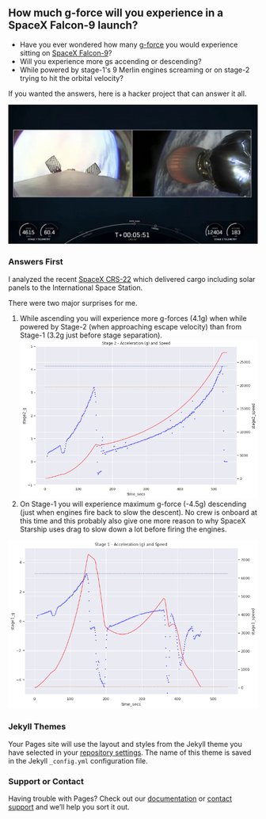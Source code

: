 ## How much g-force will you experience in a SpaceX Falcon-9 launch?

- Have you ever wondered how many [g-force](https://en.wikipedia.org/wiki/G-force) you would experience sitting on [SpaceX Falcon-9](https://www.spacex.com/vehicles/falcon-9/)? 
- Will you experience more gs accending or descending? 
- While powered by stage-1's 9 Merlin engines screaming or on stage-2 trying to hit the orbital velocity?

If you wanted the answers, here is a hacker project that can answer it all.

![CRS-22 Launch](crs-22.png)

### Answers First

I analyzed the recent [SpaceX CRS-22](https://en.wikipedia.org/wiki/SpaceX_CRS-22) which delivered cargo including solar panels to the International Space Station.

There were two major surprises for me.
1. While ascending you will experience more g-forces (4.1g) when while powered by Stage-2 (when approaching escape velocity) than from Stage-1 (3.2g just before stage separation).
![stage-2 acceleration](stage2-g.png)
2. On Stage-1 you will experience maximum g-force (-4.5g) descending (just when engines fire back to slow the descent). No crew is onboard at this time and this probably also give one more reason to why SpaceX Starship uses drag to slow down a lot before firing the engines.

![stage-1 acceleration](stage1-g.png)

### Jekyll Themes

Your Pages site will use the layout and styles from the Jekyll theme you have selected in your [repository settings](https://github.com/sjamthe/spacex-launch-analysis/settings/pages). The name of this theme is saved in the Jekyll `_config.yml` configuration file.

### Support or Contact

Having trouble with Pages? Check out our [documentation](https://docs.github.com/categories/github-pages-basics/) or [contact support](https://support.github.com/contact) and we’ll help you sort it out.
